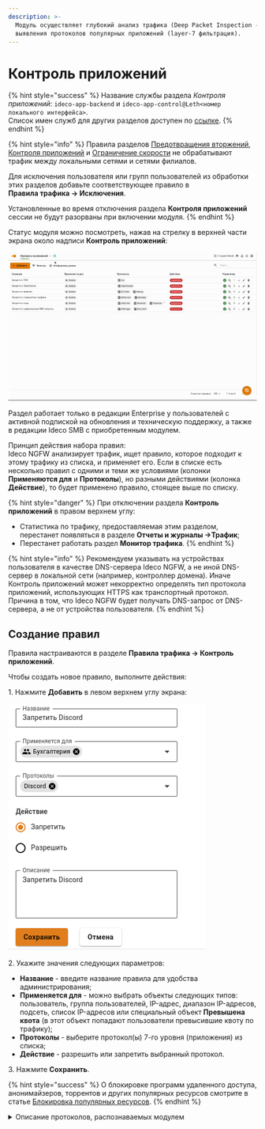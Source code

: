 ```yaml
---
description: >-
  Модуль осуществляет глубокий анализ трафика (Deep Packet Inspection - DPI) для
  выявления протоколов популярных приложений (layer-7 фильтрация).
---
```


# Контроль приложений

{% hint style="success" %}
Название службы раздела _Контроля приложений_: `ideco-app-backend` и `ideco-app-control@Leth<номер локального интерфейса>`.\
Список имен служб для других разделов доступен по [ссылке](/settings/server-management/terminal.md).
{% endhint %}

{% hint style="info" %}
Правила разделов [Предотвращения вторжений](ips/), [Контроля приложений](application-control.md) и [Ограничение скорости](shaper.md) не обрабатывают трафик между локальными сетями и сетями филиалов.

Для исключения пользователя или групп пользователей из обработки этих разделов добавьте соответствующее правило в\
**Правила трафика -> Исключения**.

Установленные во время отключения раздела **Контроля приложений** сессии не будут разорваны при включении модуля.
{% endhint %}

Статус модуля можно посмотреть, нажав на стрелку в верхней части экрана около надписи **Контроль приложений**:

![](/.gitbook/assets/application-control.gif)

Раздел работает только в редакции Enterprise у пользователей с активной подпиской на обновления и техническую поддержку, а также в редакции Ideco SMB с приобретенным модулем.

Принцип действия набора правил:\
Ideco NGFW анализирует трафик, ищет правило, которое подходит к этому трафику из списка, и применяет его. Если в списке есть несколько правил с одними и теми же условиями (колонки **Применяются для** и **Протоколы**), но разными действиями (колонка **Действие**), то будет применено правило, стоящее выше по списку.

{% hint style="danger" %}
При отключении раздела **Контроль приложений** в правом верхнем углу:

* Статистика по трафику, предоставляемая этим разделом, перестанет появляться в разделе **Отчеты и журналы ->Трафик**;
* Перестанет работать раздел **Монитор трафика**.
{% endhint %}

{% hint style="info" %}
Рекомендуем указывать на устройствах пользователя  в качестве DNS-сервера  Ideco NGFW, а не иной DNS-сервер в локальной сети (например, контроллер домена). Иначе Контроль приложений может некорректно определять тип протокола приложений, использующих HTTPS как транспортный протокол. \
Причина в том, что Ideco NGFW будет получать DNS-запрос от DNS-сервера, а не от устройства пользователя. 
{% endhint %}

## Создание правил

Правила настраиваются в разделе **Правила трафика -> Контроль приложений**.

Чтобы создать новое правило, выполните действия:

1\. Нажмите **Добавить** в левом верхнем углу экрана:

![](/.gitbook/assets/application-control.png)

2\. Укажите значения следующих параметров:

* **Название** - введите название правила для удобства администрирования;
* **Применяется для** - можно выбрать объекты следующих типов: пользователь, группа пользователей, IP-адрес, диапазон IP-адресов, подсеть, список IP-адресов или специальный объект **Превышена квота** (в этот объект попадают пользователи превысившие квоту по трафику);
* **Протоколы** - выберите протокол(ы) 7-го уровня (приложения) из списка;
* **Действие** - разрешить или запретить выбранный протокол.

3\. Нажмите **Сохранить**.

{% hint style="success" %}
О блокировке программ удаленного доступа, анонимайзеров, торрентов и других популярных ресурсов смотрите в статье [Блокировка популярных ресурсов](/recipes/popular-recipes/blocking-popular-resources.md).
{% endhint %}

<details>

<summary>Описание протоколов, распознаваемых модулем</summary>

**FTP_CONTROL** \
Протокол, предназначенный для передачи файлов в компьютерных сетях.

**POP3** \
Протокол, используемый клиентами электронной почты для получения почты с удаленного сервера по TСP.

**SMTP** \
Протокол, предназначенный для передачи электронной почты.

**IMAP** \
Протокол для доступа к электронной почте.

**DNS** \
Протокол, используемый для получения IP адреса хоста по его доменному имени.

**IPP** \
Протокол, используемый для передачи документов на печать.

**HTTP** \
Протокол для получения с серверов гипертекстовых документов в формате HTML.

**MDNS** \
Многоадресный протокол DNS, используемый для преобразования имени хостов в IP-адреса в небольших сетях, не включающих локальный сервер имен.

**NTP** \
Протокол для синхронизации внутренних часов компьютера.

**NetBIOS** \
Протокол, используемый для обнаружения компьютеров в сети.

**NFS** \
Протокол сетевого доступа к файловым системам.

**SSDP** \
Протокол, служащий для объявления и обнаружения сетевых сервисов.

**BGP** \
Протокол динамической маршрутизации.

**SNMP** \
Протокол для управления устройствами в IP-сетях.

**XDMCP** \
Протокол аутентификации между X-сервером и X-клиентом.

**SMBv1** \
Протокол для общего доступа к файлам, который позволяет приложениям компьютера читать и записывать файлы, а также запрашивать службы серверных программ в компьютерной сети.

**Syslog** \
Протокол отправки и регистрации сообщений о происходящих в системе событиях.

**DHCP** \
Протокол, позволяющий сетевым устройствам автоматически получать IP-адрес и другие параметры, необходимые для работы в сети.

**PostgreSQL** \
Протокол, используемый для взаимодействия клиентов и серверов PostgreSQL.

**MySQL** \
Протокол, используемый для взаимодействия клиентов и серверов MySQL.

**COAP** \
Протокол для взаимодействия простых устройств, например, датчиков малой мощности, выключателей, клапанов, которые управляются или контролируются удаленно через интернет.

**SMTPS** \
Протокол для передачи электронной почты, включающий в себя обязательное шифрование.

**POPS** \
Протокол, используемый клиентами электронной почты для получения почты с удаленного сервера по TCP, включающий в себя обязательное шифрование.

**DTLS** \
Протокол передачи данных, обеспечивающий защищенность соединений для протоколов, использующих датаграммы.

**Gnutella** \
Протокол для распределенного обмена файлами, в основном, музыкальными.

**BitTorrent** \
Пиринговый протокол для кооперативного обмена файлами через интернет.

**Signal** \
Криптографический протокол, созданный для обеспечения сквозного шифрования голосовых вызовов, видеозвонков и мгновенных сообщений.

**Memcached** \
Протокол кэширования, используемый для ускорения динамических веб-приложений путем кэширования данных в памяти.

**SMBv23** \
Протокол для общего доступа к файлам, который позволяет приложениям компьютера читать и записывать файлы, а также запрашивать службы серверных программ в компьютерной сети.

**Mining** \
Протоколы, использующиеся программами-майнерами.

**Modbus** \
Протокол, основанный на архитектуре ведущий - ведомый, применяется в промышленности для организации связи между электронными устройствами.

**WhatsAppCall** \
Протокол голосовой передачи, основанный на VoIP.

**QQ** \
Протокол мгновенного обмена сообщениями.

**IMAPS** \
Протокол для осуществления доступа к электронной почте, включающий в себя обязательное шифрование.

**IceCast** \
Протокол для организации потокового цифрового аудио и видеовещания.

**Zattoo** \
Телевизионная платформа, которая предлагает прямые телетрансляции и контент по запросу для компьютеров, мобильных телефонов, планшетов и других сетевых устройств.

**TVUplayer** \
Протокол, используемый для просмотра телевидения через интернет.

**MongoDB** \
Протокол, используемый для взаимодействия клиентов и серверов MongoDB.

**OCSP** \
Протокол, используемый для получения статуса отзыва цифрового сертификата X.509.

**VXLAN** \
Протокол инкапсуляции, который обеспечивает подключение центров обработки данных с использованием туннелирования для расширения соединений канального уровня в используемой сети сетевого уровня.

**IRC** \
Протокол прикладного уровня для обмена сообщениями в режиме реального времени.

**Jabber** \
Протокол, основанный на XML, свободный для использования протокол для мгновенного обмена сообщениями и информацией о присутствии в режиме, близком к режиму реального времени.

**Nats** \
Протокол обмена сообщениями.

**VRRP** \
Протокол, предназначенный для увеличения доступности маршрутизаторов, выполняющих роль шлюза по умолчанию.

**Telnet** \
Протокол для реализации текстового терминального интерфейса по сети.

**STUN** \
Протокол, который позволяет клиенту, находящемуся за сервером трансляции адресов (или за несколькими такими серверами), определить свой внешний IP-адрес, способ трансляции адреса и порта во внешней сети, связанный с определенным внутренним номером порта.

**IPSec** \
Набор протоколов для обеспечения защиты данных, передаваемых по межсетевому протоколу IP.

**GRE** \
Протокол туннелирования сетевых пакетов, разработанный компанией Cisco Systems.

**EGP** \
Устаревший протокол обмена информации между маршрутизаторами нескольких автономных систем.

**IP_in_IP** \
Протокол IP-туннелирования, который инкапсулирует один IP-пакет в другой IP-пакет.

**RTP** \
Протокол, используемый при передаче трафика реального времени.

**RDP** \
Протокол удаленного рабочего стола.

**VNC** \
Протокол удаленного доступа к рабочему столу.

**Tumblr** \
Протокол микроблогов, включающий в себя множество картинок, статей, видео и gif-изображений по разным тематикам и позволяющий пользователям публиковать посты в их тамблелог.

**TLS** \
Протокол защиты транспортного уровня.

**SSH** \
Протокол, позволяющий производить удаленное управление операционной системой и туннелирование TCP-соединений.

**Usenet** \
Протокол, используемый для общения и публикации файлов.

**MGCP** \
Протокол управления медиашлюзами.

**IAX** \
Протокол обмена VoIP-данными между IP-АТС Asterisk и другим аналогичным софтсвичом или VoIP-телефоном.

**AFP** \
Протокол представительского и прикладного уровней сетевой модели OSI, предоставляющий доступ к файлам в MacOS X.

**SIP** \
Протокол передачи данных, описывающий способ установления и завершения пользовательского сеанса связи, включающего обмен мультимедийным содержимым (IP-телефония, видео- и аудиоконференции, мгновенные сообщения, онлайн-игры).

**ICMPV6** \
Протокол управляющих сообщений для межсетевого протокола версии 6.

**DHCPV6** \
Протокол динамического конфигурирования хостов для межсетевого протокола версии 6.

**Kerberos** \
Протокол аутентификации, который предлагает механизм взаимной аутентификации клиента и сервера перед установлением связи между ними.

**LDAP** \
Протокол для доступа к службе каталогов X.500.

**PPTP** \
Туннельный протокол типа точка-точка, позволяющий компьютеру устанавливать защищенное соединение с сервером за счет создания специального туннеля в стандартной, незащищенной сети.

**NetFlow** \
Протокол, предназначенный для учета сетевого трафика, разработанный компанией Cisco Systems.

**sFlow** \
Протокол, используемый для сбора, отправки и анализа информации о сетевом трафике в целях мониторинга.

**CHECKMK** \
Протокол используется для мониторинга серверных и контейнерных систем в ИТ-инфраструктуре.

**AJP** \
Протокол, который может проводить входящие запросы с веб-сервера до сервера приложений, который находится позади веб-сервера.

**RADIUS** \
Протокол удаленной аутентификации пользователей, представляет собой ключевой элемент в обеспечении безопасности и управлении доступом в сетях.

**SAP** \
Протокол позволяет сетевым устройствам постоянно корректировать данные о том, какие сервисные услуги имеются сейчас в сети.

**GTP** \
Протокол туннелирования GPRS.

**WSD** \
Протокол многоадресного обнаружения для поиска сервисов в локальной сети. Работает через TCP- и UDP-порт 3702 и использует IP-адрес многоадресной рассылки 239.255.255.250 или ff02::c..

**LLMNR** \
Протокол, основанный на формате пакета данных DNS, который позволяет компьютерам выполнять разрешение имен хостов в локальной сети.

**H323** \
Набор стандартов для передачи мультимедиа-данных по сетям с пакетной передачей.

**OpenVPN** \
Протокол VPN c открытым исходным кодом.

**CiscoVPN** \
Протокол VPN, разработанный компанией Cisco Systems.

**Tor** \
Протокол анонимной сети виртуальных туннелей, предоставляющий передачу данных в зашифрованном виде.

**RTCP** \
Протокол управления передачей в реальном времени.

**SOCKS** \
Протокол сеансового уровня модели OSI, который позволяет пересылать пакеты от клиента к серверу через прокси-сервер прозрачно (незаметно для них) и таким образом использовать сервисы за межсетевыми экранами (файрволами).

**RTMP** \
Проприетарный протокол потоковой передачи данных, в основном используемый для передачи потокового видео и аудиопотоков с веб-камер через интернет.

**QUIC** \
Экспериментальный интернет-протокол, позволяющий мультиплексировать несколько потоков данных между двумя компьютерами, работая поверх протокола UDP, и содержит возможности шифрования, эквивалентные TLS и SSL.

**AMQP** \
Открытый протокол прикладного уровня для передачи сообщений между компонентами системы.

**MPEG_TS** \
Протокол для передачи аудио и видеоданных, описанным в MPEG2.

**SMPP** \
Протокол одноранговой передачи коротких сообщений.

**DNScrypt** \
Протокол шифрования DNS-трафика.

**TINC** \
Открытый, самомаршрутизирующийся сетевой протокол и программная реализация, используемая для сжатых и зашифрованных виртуальных частных сетей.

**Teredo** \
Cетевой протокол, предназначенный для передачи IPv6-пакетов через сети IPv4, в частности, через устройства, работающие по технологии NAT, путем их инкапсуляции в UDP-дейтаграммы.

**MQTT** \
Упрощенный сетевой протокол, работающий поверх, ориентированный на обмен сообщениями между устройствами по принципу "издатель - подписчик".

**OpenDNS** \
Протокол, предоставляющий общедоступные DNS-серверы.

**DRDA** \
Набор протоколов, обеспечивающих возможность связи между программами и системами баз данных на разных платформах и позволяющих распределять реляционные данные по нескольким платформам.

**FIX** \
Протокол передачи данных, являющийся международным стандартом для обмена данными между участниками биржевых торгов в режиме реального времени.

**Diameter** \
Cеансовый протокол, созданный, отчасти, для преодоления некоторых ограничений протокола RADIUS.

**DNP3** \
Протокол передачи данных, используемый для связи между компонентами АСУ ТП.

**IEC60870** \
Набор протоколов для контроля и управления с использованием постоянного соединения.

**CAPWAP** \
Cетевой протокол с возможностью взаимодействия, который позволяет центральному контроллеру доступа к беспроводной локальной сети управлять набором беспроводных оконечных точек.

**WebSocket** \
Протокол связи поверх TCP-соединения, предназначенный для обмена сообщениями между браузером и веб-сервером, используя постоянное соединение.

**SOAP** \
Протокол обмена структурированными сообщениями в распределенной вычислительной среде.

**Z3950** \
Клиент-серверный протокол для поиска и получения информации с удаленных компьютерных баз данных.

**GTP_U** \
Протокол используется для транспортировки пользовательских данных между пакетной сетью и радиосетью.

**GTP_C** \
Группа протоколов соединения на основе IP, используемая в сетях GSM, UMTS и LTE.

**GTP_PRIME** \
Группа протоколов связи на основе IP, используемых для передачи услуг пакетной радиосвязи общего пользования (GPRS) в сетях GSM, UMTS, LTE.

**EthernetIP** \
Промышленный сетевой стандарт, который поддерживает неявный обмен сообщениями (обмен сообщениями ввода/вывода в реальном времени), явный обмен (обмен сообщениями) или оба и использует широко распространенные коммерческие чипы связи Ethernet и физические носители.

**HSRP** \
Протокол маршрутизации семейства FHRP (англ. First-hop redundancy protocols), разработанный компанией Cisco и стандартизованный в RFC 2281.

**MpegDash** \
Протокол потоковой передачи данных, предоставляющая возможность доставки потокового мультимедиа-контента через интернет по протоколу HTTP.

**PGM** \
Протокол надежной многоадресной передачи данных.

**IP_PIM** \
Семейство многоадресных протоколов маршрутизации для IP сетей, созданное для решения проблем групповой маршрутизации.

**FastCGI** \
Клиент-серверный протокол взаимодействия веб-сервера и приложения, дальнейшее развитие технологии CGI.

**FTPS** \
Расширение широко используемого протокола передачи файлов FTP, которое добавляет поддержку для криптографических протоколов уровней транспортной безопасности и защищенных сокетов.

**NAT-PMP** \
Сетевой протокол для автоматической установки параметров преобразования сетевых адресов и конфигураций переадресации портов без участия пользователя.

**BACnet** \
Сетевой протокол, применяемый в системах автоматизации зданий и сетях управления.

**SRTP** \
Определяет профиль протокола RTP и предназначен для шифрования, установления подлинности сообщения, целостности, защиты от подмены данных RTP в однонаправленных и multicast-передачах медиа и приложениях.

**DoH_DoT** \
Протокол защиты DNS-трафика (запросов и ответов) от перехвата и подмены. В том числе включает в себя обычные DNS-запросы адресов DoT/DoH-серверов.

**Outlook** \
Персональный информационный менеджер с функциями почтового клиента, входящий в пакет офисных программ Microsoft Office.

**VK** \
Приложение для взаимодействия с социальной сетью ВКонтакте.

**Tailscale** \
VPN-сервис, который работает поверх WireGuard и позволяет получить доступ к контроллеру даже, если у вас нет своего VPN-сервера.

**Ntop** \
Программное обеспечение, которое исследует компьютерную сеть.

**PPStream** \
Китайское программное обеспечение для одноранговой потоковой передачи видео.

**YandexMarket** \
Сервис заказа товаров онлайн.

**YandexDisk** \
Сервис для хранения данных в облаке.

**Discord** \
Кроссплатформенная проприетарная система мгновенного обмена сообщениями с поддержкой VoIP и видеоконференций, предназначенная для использования различными сообществами по интересам.

**YandexCloud** \
Публичная облачная платформа, разработанная российской интернет-компанией Яндекс.

**Nats** \
Система обмена сообщениями с открытым исходным кодом.

**AmongUs** \
Многопользовательская компьютерная игра.

**DisneyPlus** \
Американский сервис потокового вещания типа OTT на основе подписки.

**Steam** \
Онлайн-сервис цифрового распространения компьютерных игр и программ.

**HalfLife2** \
Компьютерная игра, научно-фантастический шутер от первого лица.

**WorldOfWarcraft** \
Массовая многопользовательская ролевая онлайн-игра.

**YandexMetrika** \
Бесплатный сервис веб-аналитики, предлагаемый Яндексом, который отслеживает и сообщает о трафике веб-сайта.

**YandexDirect** \
Сервис для размещения объявлений контекстной рекламы на Яндексе и на сайтах-партнерах его рекламной сети.

**Armagetron** \
Свободная компьютерная игра для операционных систем Linux, Windows, MacOS, FreeBSD и AmigaOS 4.

**Warcraft3** \
Компьютерная игра в жанре стратегии в реальном времени с элементами RPG.

**Facebook** \
Крупнейшая социальная сеть в мире, которой владеет компания Meta Platforms.

**Twitter** \
Американский сервис микроблогов и социальная сеть, в которой пользователи публикуют сообщения и взаимодействуют с ними.

**Gmail** \
Бесплатная почтовая служба от компании Google. Предоставляет доступ к почтовым ящикам через веб-интерфейс и по протоколам POP3, SMTP и IMAP, а также в приложении Gmail на Android.

**GoogleMaps** \
Набор приложений, построенных на основе бесплатного картографического сервиса и технологии, предоставляемых компанией Google.

**YouTube** \
Видеохостинг, предоставляющий пользователям услуги хранения, доставки и показа видео.

**Citrix** \
Программа, предоставляющая доступ к приложениям и рабочим столам с удаленного клиентского устройства с помощью ресурсов Citrix Virtual Apps and Desktops и Citrix DaaS.

**Netflix** \
Cтриминговый сервис фильмов и сериалов.

**LastFM** \
Сервис для прослушивания музыки онлайн.

**Waze** \
Бесплатное социальное навигационное приложение для мобильных устройств, позволяющее отслеживать ситуацию на дорогах в режиме реального времени, прокладывать оптимальные маршруты, узнавать о расположении радаров скорости.

**Hulu** \
Cтриминговый сервис по подписке, принадлежащий The Walt Disney Company.

**WhatsApp** \
Американский бесплатный сервис обмена мгновенными сообщениями и голосовой связи по IP, принадлежащий компании Meta.

**Viber** \
Приложение-мессенджер, которое позволяет отправлять сообщения, совершать видео- и голосовые VoIP-звонки через интернет.

**AppleiTunes** \
Медиаплеер для организации и воспроизведения музыки и фильмов, разработанный компанией Apple и бесплатно распространявшийся для платформ MacOS и Windows.

**WindowsUpdate** \
Сервис обновления операционной системы Windows.

**Skype_TeamsCall** \
Бесплатное проприетарное программное обеспечение с закрытым кодом, обеспечивающее текстовую, голосовую и видеосвязь через интернет между компьютерами, опционально используя технологии пиринговых сетей, а также платные услуги для звонков на мобильные и стационарные телефоны.

**Teams** \
Корпоративная платформа, объединяющая в рабочем пространстве чат, встречи, заметки и вложения.

**Slack** \
Корпоративный мессенджер.

**TeamViewer** \
Программное обеспечение для удаленного доступа, удаленного управления и удаленного обслуживания компьютеров и других конечных устройств.

**LotusNotes** \
Программный продукт, платформа для автоматизации совместной деятельности рабочих групп, содержащий в себе средства электронной почты, персональных и групповых электронных календарей, службы мгновенных сообщений и среду исполнения приложений делового взаимодействия.

**TocaBoca** \
Интерактивная мобильная игра.

**Spotify** \
Стриминговый сервис, позволяющий легально прослушивать музыкальные композиции, аудиокниги и подкасты, не скачивая их на устройство.

**Messenger** \
Приложение для обмена мгновенными сообщениями и видео, созданное Meta.

**Telegram** \
Кроссплатформенная система мгновенного обмена сообщениями с функциями обмена текстовыми, голосовыми и видеосообщениями, а также стикерами, фотографиями и файлами многих форматов.

**Vevo** \
Музыкальный видеосайт и видеохостинг.

**Zoom** \
Проприетарная программа для организации видеоконференций, разработанная компанией Zoom Video Communications.

**KakaoTalk** \
Бесплатное мобильное приложение для мгновенного обмена сообщениями для смартфонов.

**Twitch** \
Видеостриминговый сервис, специализирующийся на тематике компьютерных игр, в том числе на трансляциях геймплея и киберспортивных турниров.

**WeChat** \
Мобильная коммуникационная система для передачи текстовых и голосовых сообщений, разработана китайской компанией Tencent.

**Snapchat** \
Мобильное приложение обмена сообщениями с прикрепленными фото и видео.

**GitHub** \
Крупнейший веб-сервис для хостинга IT-проектов и их совместной разработки.

**IFLIX** \
Малайзийский бесплатный видеосервис.

**Deezer** \
Французский интернет-сервис потоковой передачи музыки.

**Instagram** \
Американская социальная сеть для обмена фотографиями и видео.

**StarCraft** \
Серия компьютерных игр в жанре стратегии в реальном времени, разработанная компанией Blizzard Entertainment.

**HotspotShield** \
Условно-бесплатное программное обеспечение для организации виртуальной частной сети, обеспечивающей безопасную передачу данных по шифрованному соединению, защищенному от прослушивания.

**IMO** \
Веб-сервис и кроссплатформенное приложение для мгновенного обмена сообщениями и VoIP-звонков.

**GoogleDrive** \
Сервис хранения, редактирования и синхронизации файлов, разработанный компанией Google. Его функции включают хранение файлов в интернете, общий доступ к ним и совместное редактирование.

**MS_OneDrive** \
Облачное хранилище компании Microsoft. Является частью спектра онлайновых услуг Windows Live.

**Pastebin** \
Веб-приложение, которое позволяет загружать отрывки текста, обычно фрагменты исходного кода, для возможности просмотра окружающими.

**Linkedin** \
Американская социальная сеть для поиска и установления деловых контактов.

**ApplePush** \
Cервис, созданный Apple для отправки уведомлений от сторонних приложений на устройства Apple.

**AmazonVideo** \
Cтриминговый сервис компании Amazon.

**GoogleDocs** \
Текстовый онлайн-процессор, входящий в состав бесплатного веб-пакета редакторов GoogleDocs.

**Zabbix** \
Свободная система мониторинга статусов разнообразных сервисов компьютерной сети, серверов и сетевого оборудования.

**FortiClient** \
Комплексное решение безопасности, предназначенное для защиты компьютеров и ноутбуков. Также имеет версии для планшетов и мобильных устройств под управлением Android и Apple iOS.

**GitLab** \
Веб-инструмент жизненного цикла DevOps с открытым исходным кодом, представляющий систему управления репозиториями кода для Git с собственной вики, системой отслеживания ошибок, CI/CD пайплайном и другими функциями.

**AmazonAWS** \
Коммерческое публичное облако, поддерживаемое и развиваемое компанией Amazon.

**Azure** \
Облачная платформа компании Microsoft. Предоставляет возможность разработки, выполнения приложений и хранения данных на серверах, расположенных в распределенных дата-центрах.

**GoogleCloud** \
Предоставляемый компанией Google набор облачных служб, которые выполняются на той же самой инфраструктуре, которую Google использует для своих продуктов, предназначенных для конечных потребителей.

**RakNet** \
Кроссплатформенный сетевой сервис, разработанный Oculus VR для использования в игровой индустрии.

**Dazn** \
Спортивный стриминговый сервис.

**Psiphon** \
Бесплатный инструмент для обхода цензуры в интернете с открытым исходным кодом, в котором используется сочетание технологий защищенной связи и обфускации.

**UltraSurf** \
Бесплатная утилита для обхода цензурных ограничений в интернете.

**Threema** \
Кроссплатформенное зашифрованное приложение для обмена мгновенными сообщениями.

**AVAST** \
Семейство антивирусных программ, разработанных компанией Avast для операционных систем Windows, MacOS, Android и iOS.

**Syncthing** \
Приложение, позволяющее синхронизировать файлы между несколькими устройствами.

**Line** \
Приложение для смартфонов и ПК, средство моментального обмена сообщениями.

**AppleTVPlus** \
Американский стриминговый сервис, принадлежащий и управляемый компанией Apple.

**Vudu** \
Потоковый сервис цифрового видео.

**Dailymotion** \
Французский видеохостинг.

**TencentVideo** \
Китайская стриминговая платформа, принадлежащая Tencent.

**iHeartRadio** \
Американская платформа бесплатного вещания, подкастов и потокового радио, принадлежащая iHeartMedia.

**Tidal** \
Интернет-сервис подписки на музыку, подкасты и потоковое видео, сочетающий в себе звук без потерь и музыкальные видеоролики высокой четкости с эксклюзивным контентом и специальными функциями для музыки.

**TuneIn** \
Американский аудиопотоковый сервис, транслирующий новости, эфиры радиостанций, спортивные мероприятия, музыку и подкасты.

**Munin** \
Бесплатное программное приложение для мониторинга компьютерных систем, сети и инфраструктуры с открытым исходным кодом.

**Elasticsearch** \
Тиражируемая программная поисковая система.

**Heroes_of_the_Storm** \
Онлайн-игра, разработанная Blizzard Entertainment для Microsoft Windows и MacOS.

**Activision** \
Американская компания по изданию и разработке компьютерных игр, разработчик Call of Duty.

**TeslaServices** \
Портал с сервисной и диагностической информацией для компаний и частных лиц, занимающихся профессиональным обслуживанием и ремонтом автомобилей Tesla.

**AppleStore** \
Онлайн-магазин техники Apple и аксесуаров к ней.

**MapleStory** \
Бесплатная многопользовательская ролевая онлайн-игра, разработанная южнокорейской компанией Wizet.

**Kontiki** \
Платформа доставки видео и контента.

**PlayStore** \
Онлайн-магазин приложений для Android.

**1kxun** \
Китайский видеосервис. На нем представлены различные анимационные фильмы, телевидение, спорт и кино.

**Bloomberg** \
Американская компания, информационное агентство, один из двух ведущих американских поставщиков финансовой информации для профессиональных участников финансовых рынков.

**WireGuard** \
Высокоскоростной и безопасный VPN-протокол.

**AccuWeather** \
Частная американская медиа-компания, предоставляющая коммерческие услуги по прогнозированию погоды по всему миру.

**GeForceNow** \
Облачный игровой сервис компании Nvidia.

**TikTok** \
Сервис для создания и просмотра коротких видео, принадлежащий пекинской компании ByteDance.

**Likee** \
Социальная сеть, пользователи которой могут создавать и распространять короткие музыкальные видео.

**Alibaba** \
Китайская публичная компания, работающая в сфере интернет-коммерции, владелец веб-порталов Taobao.com, Tmall, Alibaba.com и ряда других.

**Badoo** \
Приложение для онлайн-знакомств.

**MsSQL-TDS** \
Протокол прикладного уровня, используемый для передачи данных между сервером базы данных и клиентом.

**ETHEREUM** \
Криптовалюта и платформа для создания децентрализованных онлайн-сервисов на базе блокчейна.

**Cachefly** \
Поставщик сети доставки контента.

**eDonkey** \
Файлообменная сеть, построенная по принципу P2P на основе сетевого протокола прикладного уровня MFTP.

**VHUA** \
Протокол, который использовался для Skype-подобных сервисов в Китае.

**GenshinImpact** \
Компьютерная игра в жанре action-adventure с открытым миром и элементами RPG, разработанная китайской компанией miHoYo Limited.

**Thrift** \
Программный фреймворк Apache Thrift, предназначенный для масштабируемой разработки межъязыковых сервисов.

**Dropbox** \
Файловый хостинг компании Dropbox Inc., включающий персональное облачное хранилище, синхронизацию файлов и программу-клиент.

**EpicGames** \
Американская компания, занимающаяся разработкой компьютерных игр и программного обеспечения, в частности - Fortnite.

**TeamSpeak** \
Компьютерная программа, предназначенная для голосового общения в сети посредством технологии VoIP.

**SOMEIP** \
Автомобильное программное обеспечение, которое может использоваться для передачи управляющих сообщений.

**RSYNC** \
Утилита для удаленной синхронизации и копирования файлов.

**OperaVPN** \
VPN-клиент, встроенный в браузер Opera.

**Source_Engine** \
Игровой сервис, разработанный Valve Corporation для собственного использования и лицензирования другими разработчиками.

**Service_Location_Protocol** \
Протокол обнаружения сервисов, который позволяет компьютерам и иным устройствам находить сервисы в локальной сети без предварительной конфигурации.

**AVASTSecureDNS** \
Сервис защищенных DNS-серверов от компании Avast.

**iCloudPrivateRelay** \
Сервис для маскировки IP-адреса пользователя с целью сохранения его конфиденциальности.

**Salesforce** \
Американская компания, разработчик одноименной CRM-системы, предоставляемой по модели SaaS.

**PTPv2** \
Протокол синхронизации для промышленных сетей.

**RTSP** \
Потоковый протокол реального времени, предназначенный для использования в системах, работающих с мультимедийными данными и позволяющий удаленно управлять потоком данных с сервера.

**ZeroMQ** \
Высокопроизводительная асинхронная библиотека обмена сообщениями, ориентированная на использование в распределенных и параллельных вычислениях.

**TFTP** \
Простой протокол передачи файлов, как правило, используется при загрузке бездисковых систем.

**OPC-UA** \
Программный интерфейс для промышленного протокола связи и модели данных. Используется для связи между конечными устройствами различных производителей по принципу клиент/сервер.

**HTTP2** \
Вторая крупная версия сетевого протокола HTTP, используемая для доступа к World Wide Web.

**SCTP** \
Протокол управления потоком передачи с установлением соединения, как TCP, но передающий данные сообщениями, как UDP.

**Crashlytics** \
Инструмент отчетности о сбоях, который помогает выявлять ошибки.

**S7CommPlus** \
Собственный протокол Siemens, который позволяет взаимодействовать с программируемыми логическими контроллерами (ПЛК) семейства Siemens S7-300/400. Сложнее протокола S7Comm и использует двухбайтовое поле под названием ID сессии для защиты от атак воспроизведения.

**Fuze** \
Файловая система в пользовательском пространстве для Unix-подобных операционных систем, позволяющая непривилегированным пользователям создавать собственные файловые системы без редактирования кода ядра.

**YandexMail** \
Почтовый сервис от компании Яндекс.

**MerakiCloud** \
Сервис компании Cisco, предоставляющий доступ к облачным технологиям.

**HAProxy** \
Программное обеспечение для обеспечения высокой доступности и балансировки нагрузки для TCP и HTTP-приложений посредством распределения входящих запросов на несколько обслуживающих серверов.

**Amazon** \
Американская компания-разработчик платформ электронной коммерции и публично-облачных вычислений.

**FbookReelStory** \
Короткие видеоролики на Facebook.

**Microsoft** \
Американская корпорация-разработчик в сфере проприетарного программного обеспечения для различного рода вычислительной техники - персональных компьютеров, игровых приставок, КПК, мобильных телефонов и прочего.

**SiriusXMRadio** \
Американская радиовещательная компания в сфере спутникового радио и онлайн-радио.

**Corba** \
Технологический стандарт написания распределенных приложений, продвигаемый консорциумом OMG, и соответствующая ему информационная технология.

**OCS** \
Спецификация программных интерфейсов класса REST для интеграции социальных интернет-коммуникаций в среды рабочего стола.

**AnyDesk** \
Приложение для удаленного рабочего стола, распространяемое AnyDesk Software GmbH.

**OICQ** \
Распространенный в Китае сервис мгновенного обмена сообщениями.

**LineCall** \
Система звонков/видеоконференций, используемая в популярном мобильном приложении для обмена сообщениями LINE.

**Sina** \
Китайская интернет-компания, владеет аналогом Twitter - сервисом Sina Weibo.

**Livestream** \
Платная стриминговая платформа, которая позволяет клиентам загружать живое видео со своих мобильных устройств и компьютерных камер через интернет.

**YandexMusic** \
Стриминговый сервис компании Яндекс, позволяющий слушать музыкальные композиции, их подборки, альбомы.

**Pinterest** \
Социальный интернет-сервис, фотохостинг, позволяющий пользователям добавлять в режиме онлайн-изображения.

**KakaoTalk_Voice** \
Популярный в Южной Корее мессенджер, который поддерживает мгновенную передачу сообщений, позволяет отправлять файлы, а также совершать аудио и видео-звонки.

**OSPF** \
Протокол динамической маршрутизации, основанный на технологии отслеживания состояния канала.

**Controller_Area_Network** \
Стандарт протокола связи, используемый для обмена данными между устройствами в автомобильной промышленности и других промышленных приложениях.

**Skype_Teams** \
Сервис Microsoft, предназначенный для командной работы и обмена информацией между участниками проекта или команды.

**Crossfire** \
Южнокорейский тактический сетевой шутер от первого лица, разработанный компанией SmileGate.

**WhatsAppFiles** \
Протокол загрузки медиафайлов мессенджера WhatsApp.

**GoogleServices** \
Набор приложений и API, которые реализуют дополнительные возможности на устройствах Android. Сервисы Google для мобильных устройств включают основные приложения, такие как Google Play, Gmail, Google Map, YouTube и Chrome.

**Vimeo** \
Американский сервис для публикации и просмотра видео.

**Edgecast** \
Децентрализованное приложение для потоковой передачи видео, построенное на собственной технологии блокчейн THETA со смарт-контрактами.

**TuyaLP** \
Протокол Tuya LAN используется для взаимодействия многих IoT-устройств, включая светодиодные лампы, лампочки, умные розетки и другое.

**S7Comm** \
Собственный протокол Siemens, который позволяет взаимодействовать с программируемыми логическими контроллерами (ПЛК) семейства Siemens S7-300/400.

**Webex** \
Американская компания, которая разрабатывает и продает приложения для веб-конференций, видеоконференцсвязи и контакт-центра как сервиса.

**i3D** \
Протокол с низкой задержкой, используемый в основном игровыми серверами.

**RiotGames** \
Американская компания, разработчик видеоигр, издатель и организатор киберспортивных турниров (League of Legends).

**SignalVoip** \
Протокол голосовой связи в мессенджере Signal.

**Roblox** \
Игровая онлайн-платформа и система создания игр, позволяющая любому пользователю создавать свои собственные и играть в созданные другими игры.

**TPLINK_SHP** \
Протокол TP-Link Smart Home Protocol используется для подключения устройств "Умного дома" с помощью приложения-компаньона.

**Apple** \
Компания-производитель смартфонов и компьютерной техники.

**Cassandra** \
Распределенная система управления базами данных, относящаяся к классу NoSQL-систем и рассчитанная на создание масштабируемых хранилищ данных, представленных в виде хеша.

**Cloudflare** \
Американская компания, предоставляющая услуги CDN, защиту от DDoS-атак, безопасный доступ к ресурсам и серверы DNS.

**TruPhone** \
Глобальная мобильная сеть, которая занимается разработкой технологии eSim, позволяющей подключаться к разным провайдерам без замены сим-карты.

**BJNP** \
Протокол обнаружения служб локальной сети, используемый принтерами и сканерами Canon. Компьютерные системы используют этот протокол для автоматического обнаружения устройств Canon в сети.

**HTTP_Connect** \
Метод HTTP, который запускает двустороннюю связь с запрошенным ресурсом. Метод можно использовать для открытия туннеля.

**UMAS** \
Unified Messaging Application Services - проприетарный протокол Schneider Electric, который используется для конфигурации, мониторинга сбора данных и управления промышленными контроллерами Schneider Electric.

**IGMP** \
Протокол управления групповой передачей данных в сетях, основанных на протоколе IP. Используется маршрутизаторами и IP-узлами для организации сетевых устройств в группы.

**Whois-DAS** \
Сетевой протокол прикладного уровня, базирующийся на протоколе TCP, применяется для получения регистрационных данных о владельцах доменных имен, IP-адресов и автономных систем.

**Yahoo** \
Американская компания, специализирующаяся на проектах и услугах в интернете. Владеет поисковой системой с одноименным названием.

**DirecTV** \
Компания прямого теле-радиовещания в США, сигналы цифрового спутникового телевидения и радио передаются на территорию США и Латинской Америки.

**eBay** \
Американская компания, предоставляющая услуги в областях интернет-аукционов и интернет-магазинов.

**Mullvad** \
Сервис по поставке услуг виртуальной частной сети (VPN) с открытым исходным кодом, работает с использованием протоколов WireGuard и OpenVPN.

**Tencent** \
Китайский конгломерат, создавший китайский клон ICQ, собственную валюту, отдельную соцсеть, множество игр, торговую площадку и WeChat.

**HBO** \
Американский телеканал, принадлежащий компании WarnerMedia.

**WorldOfKungFu** \
3D MMORPG с боевыми искусствами, основанная на традиционной китайской культуре.

**Oracle** \
Американская компания, специализируется на выпуске систем управления базами данных, связующего программного обеспечения, бизнес-приложений.

**BITCOIN** \
Криптовалюта, использующая децентрализованную систему для записи транзакций в блокчейне.

**ICMP** \
Протокол третьего уровня модели OSI, который используется для диагностики проблем со связностью в сети.

**EtherSIO** \
Протокол используется для передачи данных между программируемыми логическими контроллерами и удаленными устройствами ввода/вывода производства компании Saia-Burgess Controls Ltd.

**RMCP** \
Протокол многоадресной передачи с ретрансляцией для предоставления услуг сквозной многоадресной передачи данных по сетям на базе IP-протокола.

**Tuenti** \
Испанская закрытая социальная сеть, в которую можно попасть только по приглашению частного характера.

**CloudflareWarp** \
Бесплатный VPN от CloudFlare, который проксирует все сетевые запросы в системе (включая обновления Windows и др. ПО, трафик многопользовательских игр, торренты).

**SnapchatCall** \
Протокол голосовой передачи, основанный на VoIP, в мессенджере Snapchat.

**Playstation** \
Игровая приставка пятого поколения, разработанная компанией Sony Computer Entertainment.

**CPHA** \
Алгоритм хеширования, который может использоваться для безопасного хранения паролей в PTC.

**Ookla** \
Американская компания, которая владеет сервисом по измерению скорости интернета Speedtest.

**HTTP_Proxy** \
Тип прокси-сервера, который действует как сервер-посредник между клиентом и веб-сервером.

**Megaco** \
Протокол для управления функциями шлюза на границе пакетной сети.

**Reddit** \
Сайт, сочетающий черты социальной сети и форума, где зарегистрированные пользователи могут размещать ссылки на понравившуюся информацию в интернете и обсуждать ее.

**RTPS** \
Real Time Streaming Protocol - потоковый протокол реального времени - позволяет управлять вещанием: выполнять несколько команд, такие как "старт", "стоп", "переход на определенное время".

**Nvidia** \
Американская технологическая компания, разработчик графических процессоров и систем на чипе (SoC).

**Nintendo** \
Японская компания, специализирующаяся на создании видеоигр и игровых систем.

**FTP_DATA**
Протокол доступа, предназначенный для удаленной передачи файлов в компьютерных сетях.

**GoogleClassroom** \
Облачная платформа для организации образовательного процесса.

**RX** \
Клиент-серверный RPC-протокол, расширенная и объединенная версия старых протоколов R и RFTP.

**SD-RTN** \
Software Defined Real-time Network - собственный протокол компании Agora, предназначен для потоковой передачи данных с низкой задержкой.

**FINS** \
Открытый протокол связи поддерживаемый большинством контроллеров и сетей разработки компании Omron.

**TelegramVoip** \
Голосовые и видеозвонки в мессенджере Telegram.

**AliCloud** \
Компания, предоставляющая ресурсы для облачных вычислений, дочерняя компания Alibaba Group.

**Microsoft365** \
Программный продукт от компании Microsoft. Набор веб-сервисов на основе платформы Microsoft Office, электронная почта, функции для общения и управления документами, которые распространяется на основе подписки по схеме «программное обеспечение как услуга».

**Guildwars** \
Фэнтезийная массовая многопользовательская ролевая онлайн-игра, разработанная компанией ArenaNet и выпущенная компанией NCsoft в 2005 году.

**FacebookVoip** \
Голосовые и видеозвонки в FaceBook.

**AppleSiri** \
Облачный персональный помощник и вопросно-ответная система компании Apple.

**HART-IP** \
Адресуемый по магистрали удаленный преобразователь по IP, в основном используется для обмена данными в качестве стандартного глобального протокола между интеллектуальными устройствами и системой управления и некоторой интеллектуальной системой.

**Wikipedia** \
Самая крупная в мире онлайн-энциклопедия.

**Softether** \
Бесплатное кроссплатформенное многопротокольное программное обеспечение VPN-клиента и VPN-сервера с открытым исходным кодом.

**Google** \
Американская технологическая компания, которая специализируется на поисковых технологиях, искусственном интеллекте, онлайн-рекламе, программном обеспечении, бытовой электронике.

**YouTubeUpload** \
Загрузка файлов на видеохостинг YouTube.

**Unknown** \
Не распознанные модулем протоколы и приложения.

**Git** \
Распределенная система управления версиями.

**SinaWeibo** \
Китайский сервис микроблогов, запущенный компанией Sina Corp.

**CNN** \
Американский круглосуточный кабельный телеканал новостей.

**Dofus** \
Массовая многопользовательская ролевая онлайн-игра (MMORPG), использующая Flash-графику и фэнтезийный сеттинг.

**DataSaver** \
Функция для Chrome, которая позволяет значительно сократить использование мобильных данных.

**Xiaomi** \
Китайская корпорация-производитель смартфонов, компьютерной и бытовой техники.

**VMware** \
Американская компания-разработчик программного обеспечения для виртуализации.

**LISP** \
Протокол маршрутизации, построенный на идее разделения топологического расположения точки присоединения к сети и идентификации узла.

**CryNetwork** \
Составной модуль для создания многопользовательских игр.

**AppleiCloud** \
Облачное хранилище от компании Apple, которое предоставляет пользователям доступ к их музыке, фотографиям, документам и другим файлам с любого устройства.

**SoundCloud** \
Онлайн-платформа и сайт для распространения оцифрованной звуковой информации (например, музыкальных произведений).

**UbuntuONE** \
Онлайн-хранилище, разрабатываемое компанией Canonical, предназначавшееся для обмена файлами и синхронизации между компьютерами и мобильными устройствами.

**Pluralsight** \
Платформа для онлайн-обучения.

**GoTo** \
Американская компания, предоставляющая услуги телефонных систем для бизнеса, контакт-центров и продукты для ИТ-поддержки.

**TunnelBear** \
Кроссплатформенный VPN-клиент.

**collectd** \
Демон Unix, который собирает, передает и хранит данные о производительности компьютеров и сетевого оборудования.

**CiscoSkinny** \
Корпоративный (проприетарный) VoIP-протокол для управления взаимодействием между оконечными телефонными устройствами и сервером телефонной системы (IP-АТС).

**ProtonVPN** \
Сервис по поставке услуг виртуальной частной сети (VPN), управляемый швейцарской компанией Proton AG.

**Protobuf** \
Протокол сериализации (передачи) структурированных данных, предложенный Google как эффективная бинарная альтернатива текстовому формату XML.

**Kismet** \
Сетевой детектор, анализатор пакетов и система обнаружения вторжений для беспроводных локальных сетей стандарта 802.11.

**Showtime** \
Американский кабельный телевизионный канал.

**Xbox** \
Домашняя игровая консоль, разработанная и выпущенная американской корпорацией Microsoft.

**Yandex** \
Российская транснациональная компания в отрасли информационных технологий, владеющая одноименной системой поиска в интернете, интернет-порталом и веб-службами.

**AmazonAlexa** \
Облачная голосовая служба Amazon.

**RSH** \
Протокол, позволяющий подключаться удаленно к устройству и выполнять на нем команды.

**NOE** \
New Office Environment - протокол VoIP, используемый совместимыми телефонными системами Alcatel-Lucent.

**Pandora** \
Тип цифровой криптовалюты.

**HP_VIRTGRP** \
Протокол HP Virtual Machine Group Management - часть пакета виртуализации, используемого в серверных средах HP.

**TiVoConnect** \
Протокол TivoConnect обеспечивает автоматическое обнаружение оборудования для двух или более систем медиаплееров Tivo, работающих в одной сети.

**EAQ** \
Entitade Aferidora da Qualidade de Banda Larga - эксцентричный протокол VoIP/конференц-связи, который редко встречается в реальной жизни.

**NestLogSink** \
Система логирования для домашней системы пожарной безопасности от Google.

**Cybersec** \
Компании сферы кибербезопасности: checkpoint.com norton.com, kaspersky.com, fortinet.com.

**ADS_Analytic_Track** \
Отслеживание и аналитика рекламы (mobile marketing analytics and attribution platform).

**TargusDataspeed** \
проприетарный протокол, используемый для тестирования пропускной способности. Был разработан компанией TARGUSinfo.

**UBNTAC2** \
Утилита управления оборудованием Ubiquiti airControl, версия 2.

**GoogleHangoutDuo** \
Программное обеспечение для мгновенного обмена сообщениями и видеоконференций.

**RPC** \
Протокол, позволяющий программам вызывать функции или процедуры в другом адресном пространстве (на удаленных узлах, либо в независимой сторонней системе на том же узле).

**CSGO** \
Cерия компьютерных игр в жанре командного шутера от первого лица, основанная на движке GoldSrc и выросшая из одноименной модификации игры Half-Life.

**Redis** \
Резидентная система управления базами данных класса NoSQL с открытым исходным кодом, работающая со структурами данных типа "ключ - значение".

**AdultContent** \
Сайты и приложения, связанные с контентом "для взрослых".

</details>
